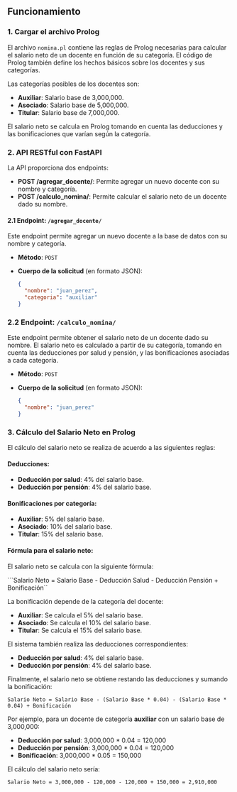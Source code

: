 ## Funcionamiento

### 1. Cargar el archivo Prolog

El archivo `nomina.pl` contiene las reglas de Prolog necesarias para calcular el salario neto de un docente en función de su categoría. El código de Prolog también define los hechos básicos sobre los docentes y sus categorías. 

Las categorías posibles de los docentes son:

- **Auxiliar**: Salario base de 3,000,000.
- **Asociado**: Salario base de 5,000,000.
- **Titular**: Salario base de 7,000,000.

El salario neto se calcula en Prolog tomando en cuenta las deducciones y las bonificaciones que varían según la categoría.

### 2. API RESTful con FastAPI

La API proporciona dos endpoints:

- **POST /agregar_docente/**: Permite agregar un nuevo docente con su nombre y categoría.
- **POST /calculo_nomina/**: Permite calcular el salario neto de un docente dado su nombre.

#### 2.1 Endpoint: `/agregar_docente/`

Este endpoint permite agregar un nuevo docente a la base de datos con su nombre y categoría.

- **Método**: `POST`
- **Cuerpo de la solicitud** (en formato JSON):
  
  ```json
  {
    "nombre": "juan_perez",
    "categoria": "auxiliar"
  }


### 2.2 Endpoint: `/calculo_nomina/`

Este endpoint permite obtener el salario neto de un docente dado su nombre. El salario neto es calculado a partir de su categoría, tomando en cuenta las deducciones por salud y pensión, y las bonificaciones asociadas a cada categoría.

- **Método**: `POST`
- **Cuerpo de la solicitud** (en formato JSON):

  ```json
  {
    "nombre": "juan_perez"
  }


### 3. Cálculo del Salario Neto en Prolog

El cálculo del salario neto se realiza de acuerdo a las siguientes reglas:

#### Deducciones:
- **Deducción por salud**: 4% del salario base.
- **Deducción por pensión**: 4% del salario base.

#### Bonificaciones por categoría:
- **Auxiliar**: 5% del salario base.
- **Asociado**: 10% del salario base.
- **Titular**: 15% del salario base.

#### Fórmula para el salario neto:
El salario neto se calcula con la siguiente fórmula:

```Salario Neto = Salario Base - Deducción Salud - Deducción Pensión + Bonificación``

La bonificación depende de la categoría del docente:

- **Auxiliar**: Se calcula el 5% del salario base.
- **Asociado**: Se calcula el 10% del salario base.
- **Titular**: Se calcula el 15% del salario base.

El sistema también realiza las deducciones correspondientes:
- **Deducción por salud**: 4% del salario base.
- **Deducción por pensión**: 4% del salario base.

Finalmente, el salario neto se obtiene restando las deducciones y sumando la bonificación:

```Salario Neto = Salario Base - (Salario Base * 0.04) - (Salario Base * 0.04) + Bonificación```


Por ejemplo, para un docente de categoría **auxiliar** con un salario base de 3,000,000:

- **Deducción por salud**: 3,000,000 * 0.04 = 120,000
- **Deducción por pensión**: 3,000,000 * 0.04 = 120,000
- **Bonificación**: 3,000,000 * 0.05 = 150,000

El cálculo del salario neto sería:

```Salario Neto = 3,000,000 - 120,000 - 120,000 + 150,000 = 2,910,000```
